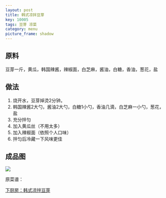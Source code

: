 ```yaml
---
layout: post
title: 韩式凉拌豆芽
key: 10005
tags: 豆芽 凉菜
category: menu
picture_frame: shadow
---
```


## 原料

豆芽一斤，黄瓜，韩国辣酱，辣椒面，白芝麻，酱油，白糖，香油，葱花，盐<!--more-->

## 做法

1. 烧开水，豆芽焯烫2分钟。
2. 韩国辣酱2大勺，酱油2大勺，白糖1小勺，香油几滴，白芝麻一小勺，葱花，盐
3. 充分拌匀
4. 加入黄瓜丝（不用太多）
5. 加入辣椒面（依照个人口味）
6. 拌匀后冷藏一下风味更佳

## 成品图

![](https://s3-us-west-1.amazonaws.com/menchi.xyz/%E9%9F%A9%E5%BC%8F%E6%8B%8C%E8%B1%86%E8%8A%BD.jpg)

原菜谱：

[下厨房：韩式凉拌豆芽](https://www.xiachufang.com/recipe/103806/)
